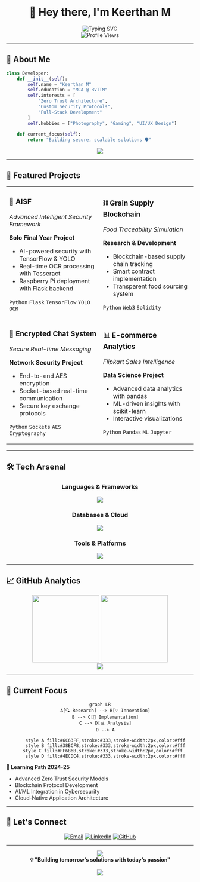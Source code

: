<div align="center">

# 👋 Hey there, I'm **Keerthan M**

<div>
  <img src="https://readme-typing-svg.herokuapp.com?font=Fira+Code&weight=500&size=22&pause=1000&color=6C63FF&center=true&vCenter=true&random=false&width=600&lines=MCA+Student+%7C+Python+Enthusiast;Cybersecurity+%26+Blockchain+Explorer;Full+Stack+Web+Developer;Building+Tomorrow's+Solutions" alt="Typing SVG" />
</div>

<img src="https://komarev.com/ghpvc/?username=keerthan-22&label=Profile%20views&color=6C63FF&style=for-the-badge" alt="Profile Views" />

</div>

---

## 🚀 **About Me**

```python
class Developer:
    def __init__(self):
        self.name = "Keerthan M"
        self.education = "MCA @ RVITM"
        self.interests = [
            "Zero Trust Architecture",
            "Custom Security Protocols",
            "Full-Stack Development"
        ]
        self.hobbies = ["Photography", "Gaming", "UI/UX Design"]
        
    def current_focus(self):
        return "Building secure, scalable solutions 🛡️"
```

<div align="center">
  <img src="https://github-readme-activity-graph.vercel.app/graph?username=keerthan-22&bg_color=1a1b27&color=6C63FF&line=38bcf8&point=6C63FF&area=true&hide_border=true" />
</div>

---

## 💼 **Featured Projects**

<table>
<tr>
<td width="50%">

### 🤖 **AISF** 
*Advanced Intelligent Security Framework*

**Solo Final Year Project**
- AI-powered security with TensorFlow & YOLO
- Real-time OCR processing with Tesseract
- Raspberry Pi deployment with Flask backend

`Python` `Flask` `TensorFlow` `YOLO` `OCR`

</td>
<td width="50%">

### ⛓️ **Grain Supply Blockchain**
*Food Traceability Simulation*

**Research & Development**
- Blockchain-based supply chain tracking
- Smart contract implementation
- Transparent food sourcing system

`Python` `Web3` `Solidity` 

</td>
</tr>
<tr>
<td width="50%">

### 🔐 **Encrypted Chat System**
*Secure Real-time Messaging*

**Network Security Project**
- End-to-end AES encryption
- Socket-based real-time communication
- Secure key exchange protocols

`Python` `Sockets` `AES` `Cryptography`

</td>
<td width="50%">

### 📊 **E-commerce Analytics**
*Flipkart Sales Intelligence*

**Data Science Project**
- Advanced data analytics with pandas
- ML-driven insights with scikit-learn
- Interactive visualizations

`Python` `Pandas` `ML` `Jupyter`

</td>
</tr>
</table>

---

## 🛠️ **Tech Arsenal**

<div align="center">

### **Languages & Frameworks**
<p>
  <img src="https://skillicons.dev/icons?i=python,java,js,html,css,flask,nodejs,nextjs" />
</p>

### **Databases & Cloud**
<p>
  <img src="https://skillicons.dev/icons?i=mongodb,mysql,aws,firebase" />
</p>

### **Tools & Platforms**
<p>
  <img src="https://skillicons.dev/icons?i=git,github,linux,raspberrypi,docker,vscode" />
</p>

</div>

---

## 📈 **GitHub Analytics**

<div align="center">
  <img height="180em" src="https://github-readme-stats-sigma-five.vercel.app/api?username=keerthan-22&show_icons=true&theme=tokyonight&include_all_commits=true&count_private=true&hide_border=true&bg_color=0d1117"/>
  <img height="180em" src="https://github-readme-stats-sigma-five.vercel.app/api/top-langs/?username=keerthan-22&layout=compact&theme=tokyonight&hide_border=true&bg_color=0d1117"/>
</div>

<div align="center">
  <img src="https://github-readme-streak-stats.herokuapp.com/?user=keerthan-22&theme=tokyonight&hide_border=true&background=0D1117" />
</div>

---

## 🌟 **Current Focus**

<div align="center">

```mermaid
graph LR
    A[🔍 Research] --> B[💡 Innovation]
    B --> C[🚀 Implementation]
    C --> D[📊 Analysis]
    D --> A
    
    style A fill:#6C63FF,stroke:#333,stroke-width:2px,color:#fff
    style B fill:#38BCF8,stroke:#333,stroke-width:2px,color:#fff
    style C fill:#FF6B6B,stroke:#333,stroke-width:2px,color:#fff  
    style D fill:#4ECDC4,stroke:#333,stroke-width:2px,color:#fff
```

</div>

**🎯 Learning Path 2024-25**
- Advanced Zero Trust Security Models
- Blockchain Protocol Development  
- AI/ML Integration in Cybersecurity
- Cloud-Native Application Architecture

---

## 🤝 **Let's Connect**

<div align="center">

[![Email](https://img.shields.io/badge/Gmail-D14836?style=for-the-badge&logo=gmail&logoColor=white)](mailto:keerthanmithal@gmail.com)
[![LinkedIn](https://img.shields.io/badge/LinkedIn-0077B5?style=for-the-badge&logo=linkedin&logoColor=white)](https://www.linkedin.com/in/keerthan-m-773109230/)
[![GitHub](https://img.shields.io/badge/GitHub-100000?style=for-the-badge&logo=github&logoColor=white)](https://github.com/keerthan-22)

</div>

---

<div align="center">
  <img src="https://capsule-render.vercel.app/api?type=waving&color=gradient&height=100&section=footer&text=Thanks%20for%20visiting!&fontSize=16&fontColor=ffffff&animation=twinkling"/>
</div>

<div align="center">
  <b>💡 "Building tomorrow's solutions with today's passion"</b>
  <br><br>
  <img src="https://komarev.com/ghpvc/?username=keerthan-22&style=flat-square&color=6C63FF" />
</div>
